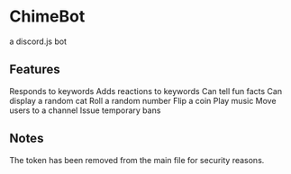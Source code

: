# ChimeBot
a discord.js bot

## Features
Responds to keywords
Adds reactions to keywords
Can tell fun facts
Can display a random cat
Roll a random number
Flip a coin
Play music
Move users to a channel
Issue temporary bans

## Notes
The token has been removed from the main file for security reasons.
